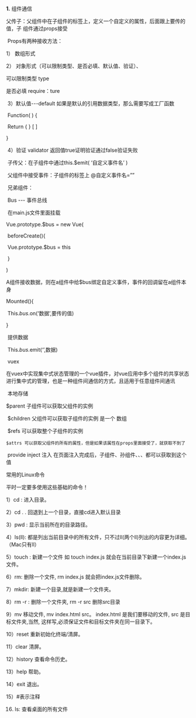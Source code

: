 **1.** 组件通信

父传子：父组件中在子组件的标签上，定义一个自定义的属性，后面跟上要传的值，子	组件通过props接受

​	Props有两种接收方法：

1） 数组形式

2） 对象形式（可以限制类型、是否必填、默认值、验证）、

可以限制类型		type

是否必填			require：ture

​			3）默认值---default	如果是默认的引用数据类型，那么需要写成工厂函数

​					Function( ) {

​	Return { } [ ]

}

​			4）验证	validator	返回值true证明验证通过false验证失败

​	子传父：在子组件中通过this.$emit( ‘自定义事件名’ )

​			父组件中接受事件：子组件的标签上  @自定义事件名=””

​	兄弟组件：

​		Bus --- 事件总线

​	在main.js文件里面挂载	 

Vue.prototype.$bus = new Vue(

​	beforeCreate(){

​		Vue.prototype.$bus = this

​	}

)

A组件接收数据，则在a组件中给$bus绑定自定义事件，事件的回调留在a组件本身

Mounted(){

​	This.$bus.$on(‘数据’,要传的值)

}

​	提供数据

​	This.$bus.$emit(‘’,数据)

​	vuex

​		在vuex中实现集中式状态管理的一个vue插件，对vue应用中多个组件的共享状态进行集中式的管理，也是一种组件间通信的方式，且适用于任意组件间通讯

​	本地存储

$parent  子组件可以获取父组件的实例 

​		$children  父组件可以获取子组件的实例   是一个 数组

​    $refs  可以获取整个子组件的实例

   	$attrs 可以获取父组件的所有的属性，但是如果该属性在props里面接受了，就获取不到了

​    provide  inject  注入 在页面注入完成后，子组件、孙组件、、、都可以获取到这个值



常用的Linux命令

平时一定要多使用这些基础的命令！

1）cd : 进入目录。

2）cd . . 回退到上一个目录，直接cd进入默认目录

3）pwd : 显示当前所在的目录路径。

4）ls(ll):  都是列出当前目录中的所有文件，只不过ll(两个ll)列出的内容更为详细。（Mac只有ll）

5）touch : 新建一个文件 如 touch index.js 就会在当前目录下新建一个index.js文件。

6）rm:  删除一个文件, rm index.js 就会把index.js文件删除。

7）mkdir:  新建一个目录,就是新建一个文件夹。

8）rm -r :  删除一个文件夹, rm -r src 删除src目录

9）mv 移动文件, mv index.html src。 index.html 是我们要移动的文件, src 是目标文件夹,当然, 这样写,必须保证文件和目标文件夹在同一目录下。

10）reset 重新初始化终端/清屏。

11）clear 清屏。

12）history 查看命令历史。

13）help 帮助。

14）exit 退出。

15）#表示注释

16) ls: 查看桌面的所有文件